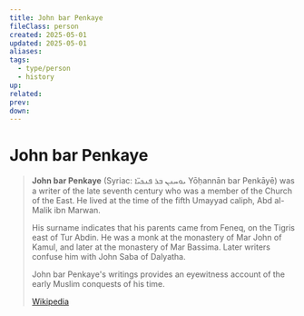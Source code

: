 ```yaml
---
title: John bar Penkaye
fileClass: person
created: 2025-05-01
updated: 2025-05-01
aliases: 
tags: 
  - type/person
  - history 
up: 
related: 
prev: 
down: 
---
```


# John bar Penkaye

 
> **John bar Penkaye** (Syriac: ܝܘܚܢܢ ܒܪ ܦܢܟܝ̈ܐ Yōḥannān bar Penkāyē) was a writer of the late seventh century who was a member of the Church of the East. He lived at the time of the fifth Umayyad caliph, Abd al-Malik ibn Marwan.
>
> His surname indicates that his parents came from Feneq, on the Tigris east of Tur Abdin. He was a monk at the monastery of Mar John of Kamul, and later at the monastery of Mar Bassima. Later writers confuse him with John Saba of Dalyatha.
>
> John bar Penkaye's writings provides an eyewitness account of the early Muslim conquests of his time.
>
> [Wikipedia](https://en.wikipedia.org/wiki/John%20bar%20Penkaye)

